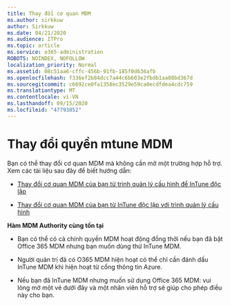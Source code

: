 ```yaml
---
title: Thay đổi cơ quan MDM
ms.author: sirkkuw
author: Sirkkuw
ms.date: 04/21/2020
ms.audience: ITPro
ms.topic: article
ms.service: o365-administration
ROBOTS: NOINDEX, NOFOLLOW
localization_priority: Normal
ms.assetid: 08c51aa6-cffc-456b-91fb-185f0d636afb
ms.openlocfilehash: f336ef2b84dcc7a44c6b603e2fbdb1aa08bd367d
ms.sourcegitcommit: c6692ce0fa1358ec3529e59ca0ecdfdea4cdc759
ms.translationtype: MT
ms.contentlocale: vi-VN
ms.lasthandoff: 09/15/2020
ms.locfileid: "47793852"
---
```

# <a name="change-intune-mdm-authority"></a>Thay đổi quyền mtune MDM

Bạn có thể thay đổi cơ quan MDM mà không cần mở một trường hợp hỗ trợ. Xem các tài liệu sau đây để biết hướng dẫn:
  
- [Thay đổi cơ quan MDM của bạn từ trình quản lý cấu hình để InTune độc lập](https://docs.microsoft.com/configmgr/mdm/deploy-use/migrate-change-mdm-authority)
    
- [Thay đổi cơ quan MDM của bạn từ InTune độc lập với trình quản lý cấu hình](https://docs.microsoft.com/configmgr/mdm/deploy-use/change-mdm-authority)
    
 **Hàm MDM Authority cùng tồn tại**
  
- Bạn có thể có cả chính quyền MDM hoạt động đồng thời nếu bạn đã bật Office 365 MDM nhưng bạn muốn dùng thử InTune MDM.
    
- Người quản trị đã có O365 MDM hiện hoạt có thể chỉ cần đánh dấu InTune MDM khi hiện hoạt từ cổng thông tin Azure.
    
- Nếu bạn đã InTune MDM nhưng muốn sử dụng Office 365 MDM: vui lòng mở một vé dưới đây và một nhân viên hỗ trợ sẽ giúp cho phép điều này cho bạn.
    

